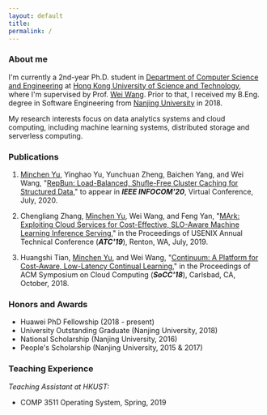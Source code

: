 ```yaml
---
layout: default
title:
permalink: /
---
```


### About me

I'm currently a 2nd-year Ph.D. student in [Department of Computer Science and Engineering](https://www.cse.ust.hk) at [Hong Kong University of Science and Technology](http://www.ust.hk), where I'm supervised by Prof. [Wei Wang](http://www.cse.ust.hk/~weiwa/). Prior to that, I received my B.Eng. degree in Software Engineering from [Nanjing University](https://www.nju.edu.cn) in 2018.

My research interests focus on data analytics systems and cloud computing, including machine learning systems, distributed storage and serverless computing. 

<!-- My CV is available upon request.  -->

### Publications

1. <ins>Minchen Yu</ins>, Yinghao Yu, Yunchuan Zheng, Baichen Yang, and Wei Wang, "[RepBun: Load-Balanced, Shufle-Free Cluster Caching for Structured Data](http://www.cse.ust.hk/~weiwa/papers/repbun-infocom20.pdf)," to appear in ***IEEE INFOCOM'20***, Virtual Conference, July, 2020.

1. Chengliang Zhang, <ins>Minchen Yu</ins>, Wei Wang, and Feng Yan, "[MArk: Exploiting Cloud Services for Cost-Effective, SLO-Aware Machine Learning Inference Serving](http://www.cse.ust.hk/~weiwa/papers/mark-atc19.pdf)," in the Proceedings of USENIX Annual Technical Conference (***ATC'19***), Renton, WA, July, 2019.

1. Huangshi Tian, <ins>Minchen Yu</ins>, and Wei Wang, "[Continuum: A Platform for Cost-Aware, Low-Latency Continual Learning](http://www.cse.ust.hk/~weiwa/papers/huangshi-socc18.pdf)," in the Proceedings of ACM Symposium on Cloud Computing (***SoCC'18***), Carlsbad, CA, October, 2018.

### Honors and Awards

- Huawei PhD Fellowship (2018 - present)
- University Outstanding Graduate (Nanjing University, 2018)
- National Scholarship (Nanjing University, 2016)
- People's Scholarship (Nanjing University, 2015 & 2017)

### Teaching Experience

*Teaching Assistant at HKUST:*

- COMP 3511 Operating System, Spring, 2019

